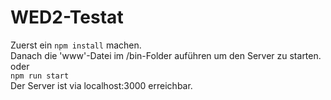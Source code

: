 # WED2-Testat

Zuerst ein `npm install` machen.\
Danach die 'www'-Datei im /bin-Folder auführen um den Server zu starten.
\
oder\
`npm run start`\
Der Server ist via localhost:3000 erreichbar.